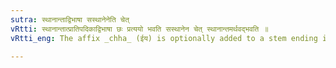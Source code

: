 ```yaml
---
sutra: स्थानान्ताद्विभाषा सस्थानेनेति चेत्
vRtti: स्थानान्तात्प्रातिपदिकाद्विभाषा छः प्रत्ययो भवति सस्थानेन चेत् स्थानान्तमर्थवद्भवति ॥
vRtti_eng: The affix _chha_ (ईय) is optionally added to a stem ending in स्थान, if it is compounded with something with which another is made to take an equal place.

---
```

